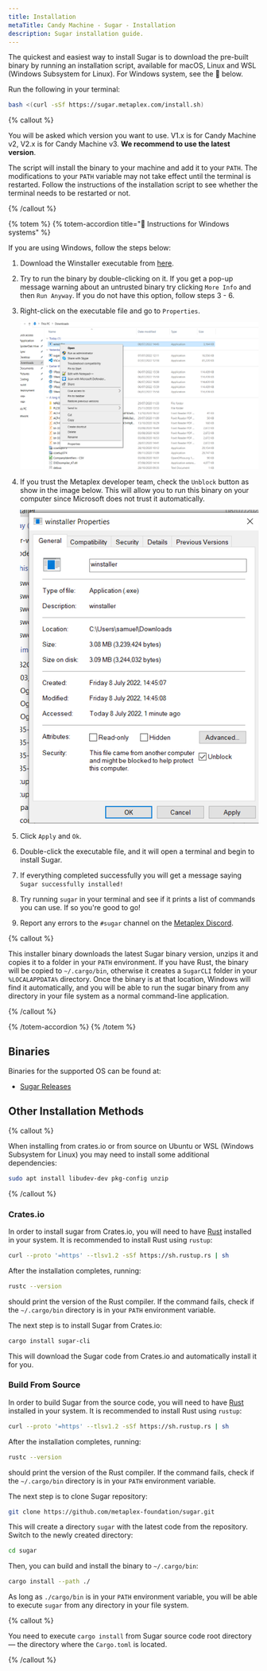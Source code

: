 ```yaml
---
title: Installation
metaTitle: Candy Machine - Sugar - Installation
description: Sugar installation guide.
---
```


The quickest and easiest way to install Sugar is to download the pre-built binary by running an installation script, available for macOS, Linux and WSL (Windows Subsystem for Linux). For Windows system, see the 📌 below.

Run the following in your terminal:
```bash
bash <(curl -sSf https://sugar.metaplex.com/install.sh)
```

{% callout %}

You will be asked which version you want to use. V1.x is for Candy Machine v2, V2.x is for Candy Machine v3. **We recommend to use the latest version**.

The script will install the binary to your machine and add it to your `PATH`. The modifications to your `PATH` variable may not take effect until the terminal is restarted. Follow the instructions of the installation script to see whether the terminal needs to be restarted or not.

{% /callout %}

{% totem %}
{% totem-accordion title="📌 Instructions for Windows systems" %}

If you are using Windows, follow the steps below:

1. Download the Winstaller executable from [here](https://github.com/metaplex-foundation/winstaller/releases/latest/download/winstaller.exe).

2. Try to run the binary by double-clicking on it. If you get a pop-up message warning about an untrusted binary try clicking `More Info` and then `Run Anyway`. If you do not have this option, follow steps 3 - 6. 

3. Right-click on the executable file and go to `Properties`.

   ![Properties.PNG](https://raw.githubusercontent.com/metaplex-foundation/docs/main/static/assets/sugar/Properties.png)

4. If you trust the Metaplex developer team, check the `Unblock` button as show in the image below. This will allow you to run this binary on your computer since Microsoft does not trust it automatically.

   ![Unblock.PNG](https://raw.githubusercontent.com/metaplex-foundation/docs/main/static/assets/sugar/Unblock.png)

5. Click `Apply` and `Ok`.

6. Double-click the executable file, and it will open a terminal and begin to install Sugar.

7. If everything completed successfully you will get a message saying `Sugar successfully installed!`

8. Try running `sugar` in your terminal and see if it prints a list of commands you can use. If so you're good to go!

9. Report any errors to the `#sugar` channel on the [Metaplex Discord](https://discord.gg/metaplex).
   
{% callout %}

This installer binary downloads the latest Sugar binary version, unzips it and copies it to a folder in your `PATH` environment. If you have Rust, the binary will be copied to `~/.cargo/bin`, otherwise it creates a `SugarCLI` folder in your `%LOCALAPPDATA%` directory. Once the binary is at that location, Windows will find it automatically, and you will be able to run the sugar binary from any directory in your file system as a normal command-line application.

{% /callout %}

{% /totem-accordion %}
{% /totem %}

## Binaries

Binaries for the supported OS can be found at:

- [Sugar Releases](https://github.com/metaplex-foundation/sugar/releases)

## Other Installation Methods

{% callout %}

When installing from crates.io or from source on Ubuntu or WSL (Windows Subsystem for Linux) you may need to install some additional dependencies:
```bash
sudo apt install libudev-dev pkg-config unzip
``` 

{% /callout %}

### Crates.io

In order to install sugar from Crates.io, you will need to have [Rust](https://www.rust-lang.org/tools/install) installed in your system. It is recommended to install Rust using `rustup`:

```bash
curl --proto '=https' --tlsv1.2 -sSf https://sh.rustup.rs | sh
```

After the installation completes, running:

```bash
rustc --version
```

should print the version of the Rust compiler. If the command fails, check if the `~/.cargo/bin` directory is in your `PATH` environment variable.

The next step is to install Sugar from Crates.io:

```bash
cargo install sugar-cli
```
This will download the Sugar code from Crates.io and automatically install it for you.


### Build From Source

In order to build Sugar from the source code, you will need to have [Rust](https://www.rust-lang.org/tools/install) installed in your system. It is recommended to install Rust using `rustup`:

```bash
curl --proto '=https' --tlsv1.2 -sSf https://sh.rustup.rs | sh
```

After the installation completes, running:

```bash
rustc --version
```

should print the version of the Rust compiler. If the command fails, check if the `~/.cargo/bin` directory is in your `PATH` environment variable.

The next step is to clone Sugar repository:

```bash
git clone https://github.com/metaplex-foundation/sugar.git
```

This will create a directory `sugar` with the latest code from the repository. Switch to the newly created directory:

```bash
cd sugar
```

Then, you can build and install the binary to `~/.cargo/bin`:

```bash
cargo install --path ./
```

As long as `./cargo/bin` is in your `PATH` environment variable, you will be able to execute `sugar` from any directory in your file system.

{% callout %}

You need to execute `cargo install` from Sugar source code root directory &mdash; the directory where the `Cargo.toml` is located.

{% /callout %}
